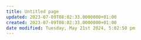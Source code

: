 ```yaml
---
title: Untitled page
updated: 2023-07-09T08:02:33.0000000+01:00
created: 2023-07-09T08:02:33.0000000+01:00
date modified: Tuesday, May 21st 2024, 5:02:50 pm
---
```


